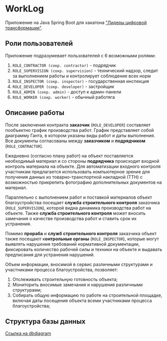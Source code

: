 # WorkLog

Приложение на Java Spring Boot для хакатона ["Лидеры цифровой трансформации"](https://i.moscow/lct).

## Роли пользователей
Приложение подразумевает пользователей с 6 возможными ролями:

1. `ROLE_CONTRACTOR (сокр. contractor)` - подрядчик
2. `ROLE_SUPERVISION (сокр. supervision)` - технический надзор, следит за выполнением работы и контролирует соблюдение всех норм
3. `ROLE_INSPECTOR (сокр. inspector)` - государственная инспекция
4. `ROLE_DEVELOPER (сокр. developer)` - застройщик
5. `ROLE_ADMIN (сокр. admin)` - доступ к админ-панели
6. `ROLE_WORKER (сокр. worker)` - обычный работяга

## Описание работы

После заключения контракта **заказчик** (`ROLE_DEVELOPER`) составляет пообъектно график производства работ.
График представляет собой диаграмму Ганта, в котором указаны виды работ и даты выполнения. Все документы согласованы между **заказчиком** и **подрядчиком** (`ROLE_CONTRACTOR`).

Ежедневно (согласно плану работ) на объект поставляется необходимый материал и со стороны **подрядчика** происходит входной контроль материала на объекте.
Для автоматизации входного контроля участникам предлагается использовать компьютерное зрение для получения данных из товарно-транспортной накладной (ТТН) с возможностью прикрепить фотографию дополнительных документов на материал.

Параллельно с выполнением работ и поставкой материалов объект благоустройства посещает **служба строительного контроля** заказчика (`ROLE_SUPERVISION`), которой видна динамика производства работ на объекте.
Также **служба строительного контроля** может вносить замечания о качестве производства работ и ставить срок их устранения.

Помимо **прораба** и **служб строительного контроля** заказчика объект также посещают к**онтрольные органы** (`ROLE_INSPECTOR`), которые могут выявлять нарушения требований нормативной документации, фиксировать количество рабочей силы и техники на объекте и выдавать предписания для устранения нарушений.

Объем информации, вносимой в сервис различными структурами и участниками процесса благоустройства, позволяет:
1. Отслеживать  строительную готовность объекта;
2. Мониторить вносимые замечания и нарушения различными структурами;
3. Собирать общую информацию по работе на строительной площадке, включая даты посещения объекта всеми участниками процесса благоустройства;

## Структура базы данных

[Ссылка на dbdiagram](https://dbdiagram.io/d/WorkLog-67dc537875d75cc844dea298)